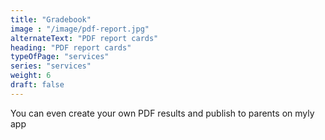 ```yaml
---
title: "Gradebook"
image : "/image/pdf-report.jpg"
alternateText: "PDF report cards"
heading: "PDF report cards"
typeOfPage: "services"
series: "services"
weight: 6
draft: false
---
```


<p>You can even create your own PDF results and publish to parents on myly app</p>
